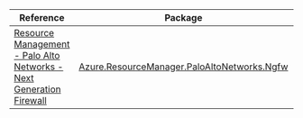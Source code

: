 | Reference | Package | Source |
|---|---|---|
|[Resource Management - Palo Alto Networks - Next Generation Firewall](resourcemanager.paloaltonetworks.ngfw-readme.md)|[Azure.ResourceManager.PaloAltoNetworks.Ngfw](https://www.nuget.org/packages/Azure.ResourceManager.PaloAltoNetworks.Ngfw)|[GitHub](https://github.com/Azure/azure-sdk-for-net/blob/main/sdk/paloaltonetworks.ngfw/Azure.ResourceManager.PaloAltoNetworks.Ngfw)|
